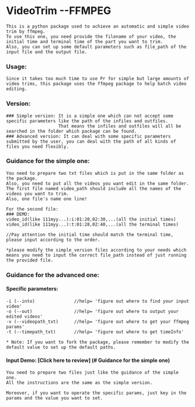 # VideoTrim --FFMPEG

    This is a python package used to achieve an automatic and simple video trim by ffmpeg.
    To use this one, you need provide the filename of your video, the initial time and terminal time of the part you want to trim.
    Also, you can set up some default parameters such as file_path of the input file and the output file. 

### Usage:

    Since it takes too much time to use Pr for simple but large amounts of video trims, this package uses the ffmpeg package to help batch video editing.

### Version: 

    ### Simple version: It is a simple one which can not accept some specific parameters like the path of the infiles and outfiles.
                        That means the infiles and outfiles will all be searched in the folder which package can be found.
    ### Advanced version: It can deal with some specific parameters submitted by the user, you can deal with the path of all kinds of files you need flexibly. 

### Guidance for the simple one:
   
    You need to prepare two txt files which is put in the same folder as the package.
    Also, you need to put all the videos you want edit in the same folder.
    The first file named video_path should include all the names of the videos you want to trim.
    Also, one file's name one line! 
    
    For the second file:
    ### DEMO:
    video_id(like 111myy...):i:01:20,02:30,...(all the initial times)
    video_id(like 111myy...):t:01:28,02:40,...(all the terminal times)
    
    //Pay attention the initial time should match the terminal time, please input according to the order.
    
    *please modify the simple_version files according to your needs which means you need to input the correct file_path instead of just running the provided file.
    
### Guidance for the advanced one:

  #### Specific parameters:   
  
    -i (--into)               //help= 'figure out where to find your input video'
    -o (--out)                //help= 'figure out where to output your edited videos'
    -v (--videopath_txt)      //help= 'figure out where to get your ffmpeg params'
    -t (--timepath_txt)       //help= 'figure out where to get timeInfo'
    
    * Note: If you want to fork the package, please remember to modify the default value to set up the default paths.
    
  #### Input Demo:     [Click here to review] (# Guidance for the simple one)
  
    You need to prepare two files just like the guidance of the simple one.
    All the instructions are the same as the simple version.

    Moreover, if you want to operate the specific params, just key in the params and the value you want to set.
    
    
    
